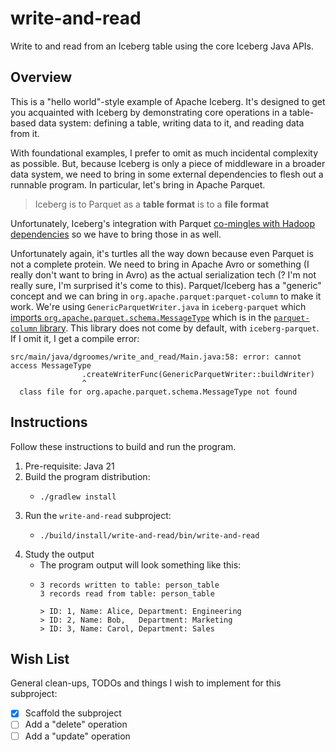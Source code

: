 # write-and-read

Write to and read from an Iceberg table using the core Iceberg Java APIs.


## Overview

This is a "hello world"-style example of Apache Iceberg. It's designed to get you acquainted with Iceberg by
demonstrating core operations in a table-based data system: defining a table, writing data to it, and reading data from
it.

With foundational examples, I prefer to omit as much incidental complexity as possible. But, because Iceberg is only a
piece of middleware in a broader data system, we need to bring in some external dependencies to flesh out a runnable
program. In particular, let's bring in Apache Parquet.

> Iceberg is to Parquet as a **table format** is to a **file format**

Unfortunately, Iceberg's integration with Parquet [co-mingles with Hadoop dependencies](https://github.com/apache/iceberg/blob/abb47830e7df7dc2ae93c74b0ad97f06cdd37aad/parquet/src/main/java/org/apache/iceberg/parquet/Parquet.java#L63)
so we have to bring those in as well.

Unfortunately again, it's turtles all the way down because even Parquet is not a complete protein. We need to bring in
Apache Avro or something (I really don't want to bring in Avro) as the actual serialization tech (? I'm not really sure,
I'm surprised it's come to this). Parquet/Iceberg has a "generic" concept and we can bring in `org.apache.parquet:parquet-column`
to make it work. We're using `GenericParquetWriter.java` in `iceberg-parquet` which [imports `org.apache.parquet.schema.MessageType`](https://github.com/apache/iceberg/blob/71493b92dc2e0b953c184f76ad76e7f8794da8b1/parquet/src/main/java/org/apache/iceberg/data/parquet/GenericParquetWriter.java#L36)
which is in the [`parquet-column` library](https://github.com/apache/parquet-java/blob/92354f6be7ee3b5930c82408102b10a6b2b5f3c2/parquet-column/src/main/java/org/apache/parquet/schema/MessageType.java#L29).
This library does not come by default, with `iceberg-parquet`. If I omit it, I get a compile error:

```text
src/main/java/dgroomes/write_and_read/Main.java:58: error: cannot access MessageType
                .createWriterFunc(GenericParquetWriter::buildWriter)
                ^
  class file for org.apache.parquet.schema.MessageType not found
```


## Instructions

Follow these instructions to build and run the program.

1. Pre-requisite: Java 21
2. Build the program distribution:
    * ```shell
      ./gradlew install
      ```
3. Run the `write-and-read` subproject:
    * ```shell
      ./build/install/write-and-read/bin/write-and-read
      ```
4. Study the output
    * The program output will look something like this:
    * ```text
      3 records written to table: person_table
      3 records read from table: person_table
      
      > ID: 1, Name: Alice, Department: Engineering
      > ID: 2, Name: Bob,   Department: Marketing
      > ID: 3, Name: Carol, Department: Sales
      ```


## Wish List

General clean-ups, TODOs and things I wish to implement for this subproject:

* [x] Scaffold the subproject
* [ ] Add a "delete" operation
* [ ] Add a "update" operation

